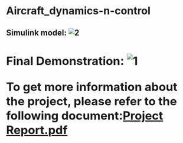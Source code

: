 # Aircraft_dynamics-n-control
<B><H2>Simulink model:
![2](https://user-images.githubusercontent.com/55589910/152398570-24dc5b46-bfa7-4622-b4e2-d50e13bd1b4b.jpg)
<B><H2>Final Demonstration:
![1](https://user-images.githubusercontent.com/55589910/152398509-e51026e9-0e28-4e39-86dd-bd9822d8ba5a.jpg)

To get more information about the project, please refer to the following document:[Project Report.pdf](https://github.com/vish2001/Aircraft_dynamics-n-control/files/7996980/Project.Report.pdf)
